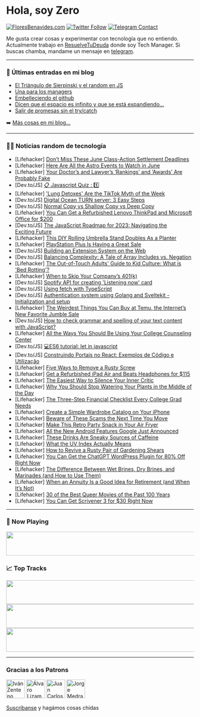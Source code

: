 # Hola, soy Zero

[![FloresBenavides.com](https://img.shields.io/website?down_message=oops&label=MiBlog&style=for-the-badge&up_message=online&url=https%3A%2F%2Ffloresbenavides.com)](https://floresbenavides.com) [![Twitter Follow](https://img.shields.io/twitter/follow/ZeroDragon?color=%231DA1F2&label=Follow&logo=twitter&logoColor=ffffff&style=for-the-badge)](https://twitter.com/zerodragon) [![Telegram Contact](https://img.shields.io/badge/escr%C3%ADbeme-ZeroDragon-%2326A5E4?style=for-the-badge&logo=telegram)](https://t.me/zerodragon)

Me gusta crear cosas y experimentar con tecnología que no entiendo.
Actualmente trabajo en [ResuelveTuDeuda](http://github.com/resuelve) donde soy Tech Manager.
Si buscas chamba, mandame un mensaje en [telegram](https://t.me/zerodragon).

---

### 📕 Últimas entradas en mi blog
<!-- BLOG-POST-LIST:START -->
- [El Triángulo de Sierpinski y el random en JS](https://floresbenavides.com/el-triangulo-de-sierpinski-y-el-random-en-js/)
- [Una para los managers](https://floresbenavides.com/una-para-los-managers/)
- [Embelleciendo el github](https://floresbenavides.com/embelleciendo-el-github/)
- [Dicen que el espacio es infinito y que se está expandiendo…](https://floresbenavides.com/dicen-que-el-espacio-es-infinito-y-que-se-esta-expandiendo/)
- [Salir de promesas sin el try/catch](https://floresbenavides.com/salir-de-promesas-sin-el-try-catch/)
<!-- BLOG-POST-LIST:END -->

➡️ [Más cosas en mi blog...](https://floresbenavides.com)

---

### 👨‍💻 Noticias random de tecnología
<!-- TECH-POSTS:START -->
- [Lifehacker] [Don’t Miss These June Class-Action Settlement Deadlines](https://lifehacker.com/don-t-miss-these-june-class-action-settlement-deadlines-1850501393)
- [Lifehacker] [Here Are All the Astro Events to Watch in June](https://lifehacker.com/here-are-all-the-astro-events-to-watch-in-june-1850500214)
- [Lifehacker] [Your Doctor’s and Lawyer’s ‘Rankings’ and ‘Awards’ Are Probably Fake](https://lifehacker.com/your-doctor-s-and-lawyer-s-rankings-and-awards-are-1850500367)
- [Dev.to/JS] [📋 Javascript Quiz : 1️⃣](https://dev.to/merudra754/javascript-quiz-1-58pi)
- [Lifehacker] [&#39;Lung Detoxes&#39; Are the TikTok Myth of the Week](https://lifehacker.com/lung-detoxes-are-the-tiktok-myth-of-the-week-1850500657)
- [Dev.to/JS] [Digital Ocean TURN server: 3 Easy Steps](https://dev.to/alakkadshaw/digital-ocean-turn-server-3-easy-steps-pkn)
- [Dev.to/JS] [Normal Copy vs Shallow Copy vs Deep Copy](https://dev.to/mrizwanashiq/normal-copy-vs-shallow-copy-vs-deep-copy-37pj)
- [Lifehacker] [You Can Get a Refurbished Lenovo ThinkPad and Microsoft Office for $200](https://lifehacker.com/you-can-get-a-refurbished-lenovo-thinkpad-and-microsoft-1850480431)
- [Dev.to/JS] [The JavaScript Roadmap for 2023: Navigating the Exciting Future](https://dev.to/dev_vikas/the-javascript-roadmap-for-2023-navigating-the-exciting-future-1gmh)
- [Lifehacker] [This DIY Rolling Umbrella Stand Doubles As a Planter](https://lifehacker.com/this-diy-rolling-umbrella-stand-doubles-as-a-planter-1850498827)
- [Lifehacker] [PlayStation Plus Is Having a Great Sale](https://lifehacker.com/playstation-plus-is-having-a-great-sale-1850500018)
- [Dev.to/JS] [Building an Extension System on the Web](https://dev.to/areknawo/building-an-extension-system-on-the-web-5a51)
- [Dev.to/JS] [Balancing Complexity: A Tale of Array Includes vs. Negation](https://dev.to/pchinjr/balancing-complexity-a-tale-of-array-includes-vs-negation-2573)
- [Lifehacker] [The Out-of-Touch Adults&#39; Guide to Kid Culture: What is &#39;Bed Rotting&#39;?](https://lifehacker.com/the-out-of-touch-adults-guide-to-kid-culture-what-is-b-1850500032)
- [Lifehacker] [When to Skip Your Company’s 401&lpar;k&rpar;](https://lifehacker.com/when-to-skip-your-company-s-401-k-1850499838)
- [Dev.to/JS] [Spotify API for creating &#39;Listening now&#39; card](https://dev.to/basskibo/spotify-api-for-creating-listening-now-card-12e1)
- [Dev.to/JS] [Using fetch with TypeScript](https://dev.to/douglasdemoura/using-fetch-with-typescript-ho6)
- [Dev.to/JS] [Authentication system using Golang and Sveltekit - Initialization and setup](https://dev.to/sirneij/authentication-system-using-golang-and-sveltekit-initialization-and-setup-4oc9)
- [Lifehacker] [The Weirdest Things You Can Buy at Temu, the Internet’s New Favorite Jumble Sale](https://lifehacker.com/the-weirdest-things-you-can-buy-at-temu-the-internet-s-1850497999)
- [Dev.to/JS] [How to check grammar and spelling of your text content with JavaScript?](https://dev.to/edenai/how-to-check-grammar-and-spelling-of-your-text-content-with-javascript-33cm)
- [Lifehacker] [All the Ways You Should Be Using Your College Counseling Center](https://lifehacker.com/all-the-ways-you-should-be-using-your-college-counselin-1850499484)
- [Dev.to/JS] [💻ES6 tutorial: let in javascript](https://dev.to/rafikadir/es6-tutorial-let-in-javascript-5423)
- [Dev.to/JS] [Construindo Portais no React: Exemplos de Código e Utilização](https://dev.to/jhonyaraujooficial/construindo-portais-no-react-exemplos-de-codigo-e-utilizacao-f74)
- [Lifehacker] [Five Ways to Remove a Rusty Screw](https://lifehacker.com/five-ways-to-remove-a-rusty-screw-1850498754)
- [Lifehacker] [Get a Refurbished iPad Air and Beats Headphones for $115](https://lifehacker.com/get-a-refurbished-ipad-air-and-beats-headphones-for-11-1850489794)
- [Lifehacker] [The Easiest Way to Silence Your Inner Critic](https://lifehacker.com/the-easiest-way-to-silence-your-inner-critic-1850497775)
- [Lifehacker] [Why You Should Stop Watering Your Plants in the Middle of the Day](https://lifehacker.com/why-you-should-stop-watering-your-plants-in-the-middle-1850497331)
- [Lifehacker] [The Three-Step Financial Checklist Every College Grad Needs](https://lifehacker.com/the-three-step-financial-checklist-every-college-grad-n-1850496495)
- [Lifehacker] [Create a Simple Wardrobe Catalog on Your iPhone](https://lifehacker.com/create-a-simple-wardrobe-catalog-on-your-iphone-1850495680)
- [Lifehacker] [Beware of These Scams the Next Time You Move](https://lifehacker.com/beware-of-these-scams-the-next-time-you-move-1850493049)
- [Lifehacker] [Make This Retro Party Snack in Your Air Fryer](https://lifehacker.com/make-this-retro-party-snack-in-your-air-fryer-1850496989)
- [Lifehacker] [All the New Android Features Google Just Announced](https://lifehacker.com/all-the-new-android-features-google-just-announced-1850495604)
- [Lifehacker] [These Drinks Are Sneaky Sources of Caffeine](https://lifehacker.com/these-drinks-are-sneaky-sources-of-caffeine-1850495926)
- [Lifehacker] [What the UV Index Actually Means](https://lifehacker.com/what-the-uv-index-actually-means-1850496699)
- [Lifehacker] [How to Revive a Rusty Pair of Gardening Shears](https://lifehacker.com/how-to-revive-a-rusty-pair-of-gardening-shears-1850495367)
- [Lifehacker] [You Can Get the ChatGPT WordPress Plugin for 80% Off Right Now](https://lifehacker.com/you-can-get-the-chatgpt-wordpress-plugin-for-80-off-ri-1850480277)
- [Lifehacker] [The Difference Between Wet Brines, Dry Brines, and Marinades &lpar;and How to Use Them&rpar;](https://lifehacker.com/the-difference-between-wet-brines-dry-brines-and-mari-1850493212)
- [Lifehacker] [When an Annuity Is a Good Idea for Retirement &lpar;and When It’s Not&rpar;](https://lifehacker.com/when-an-annuity-is-a-good-idea-for-retirement-and-when-1850491462)
- [Lifehacker] [30 of the Best Queer Movies of the Past 100 Years](https://lifehacker.com/30-of-the-best-queer-movies-of-the-last-century-1850471612)
- [Lifehacker] [You Can Get Scrivener 3 for $30 Right Now](https://lifehacker.com/you-can-get-scrivener-3-for-30-right-now-1850480297)<!-- TECH-POSTS:END -->

---

### 🎵 Now Playing
<a href="https://spotify-now-playing-dun.vercel.app/now-playing?open"><img src="https://spotify-now-playing-dun.vercel.app/now-playing" width="540" height="64"></a>

### 📈 Top Tracks
<a href="https://spotify-now-playing-dun.vercel.app/top-tracks?i=1&open"><img src="https://spotify-now-playing-dun.vercel.app/top-tracks?i=1" width="540" height="64"></a>
<a href="https://spotify-now-playing-dun.vercel.app/top-tracks?i=2&open"><img src="https://spotify-now-playing-dun.vercel.app/top-tracks?i=2" width="540" height="64"></a>
<a href="https://spotify-now-playing-dun.vercel.app/top-tracks?i=3&open"><img src="https://spotify-now-playing-dun.vercel.app/top-tracks?i=3" width="540" height="64"></a>

---

### Gracias a los Patrons
[<img src="https://avatars.githubusercontent.com/u/243380?v=4" alt="Iván Zenteno" width="50px">](https://github.com/k001) [<img src="https://avatars.githubusercontent.com/u/19955639?v=4" alt="Álvaro Lizama" width="50px">](https://github.com/alvarolizama) [<img src="https://avatars.githubusercontent.com/u/2718753?v=4" alt="Juan Carlos Ruiz" width="50px">](https://github.com/JuanCrg90) [<img src="https://avatars.githubusercontent.com/u/37025?v=4" alt="Jorge Medrano" width="50px">](https://github.com/h1pp1e) 

[Suscríbanse](https://www.patreon.com/zerodragon) y hagámos cosas chidas
